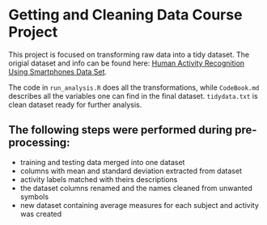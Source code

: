 # Getting and Cleaning Data Course Project

This project is focused on transforming raw data into a tidy dataset. The origial dataset and info can be found here:
[Human Activity Recognition Using Smartphones Data Set](http://archive.ics.uci.edu/ml/datasets/Human+Activity+Recognition+Using+Smartphones).

The code in `run_analysis.R` does all the transformations, while `CodeBook.md` describes all the variables one can find in the final dataset. `tidydata.txt` is clean dataset ready for further analysis.

## The following steps were performed during pre-processing:
- training and testing data merged into one dataset
- columns with mean and standard deviation extracted from dataset
- activity labels matched with theirs descriptions
- the dataset columns renamed and the names cleaned from unwanted symbols
- new dataset containing average measures for each subject and activity was created
